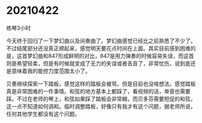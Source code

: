 # 20210422

练琴3小时

今天终于回归了一下梦幻曲以及间奏曲了。梦幻曲感觉已经比之前熟悉了不少了，不过结尾部分还没真正顺起来，感觉明天要花点时间在上面。其实目前感到困难的是，这首梦幻曲和847形成鲜明的对比，847是用力弹奏的时候容易失误，而这首则是希望轻柔，但是有时候就变成了无力的失误或者丢音了，非常忧伤，说到底还是意味着我的能控力度范围太小了。

贝奏继续探索一下踏板，感觉这样的踏板会被骂，但是目前也没啥想法，感觉踏板真是非常困难的一件事情。和弦的地方基本上都踩了，看视频的话，单音也需要踩。不过在老师的琴上，和弦如果踩了踏板会非常糊，而贝多芬需要短促的和弦，这一点不知道如何调和。临时调整踏板，好像只有我才有这个问题，据老师所说，任何其他学生都没有这个问题。
